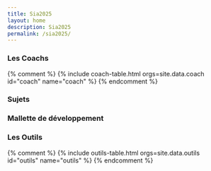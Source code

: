 ```yaml
---
title: Sia2025
layout: home
description: Sia2025
permalink: /sia2025/
---
```


<section id="coach" class="bg-gray-light">
  <div class="container-lg p-responsive py-5 py-md-6 text-center">
    <h3 class="alt-h2 mb-4">Les Coachs</h3>
    <div class="coach-grid" id="coach-grid">
      {% comment %}
      {% include coach-table.html orgs=site.data.coach id="coach" name="coach" %}
      {% endcomment %}
    </div>
  </div>
</section>

<section id="sujets" class="bg-gray-light">
  <div class="container-lg p-responsive py-5 py-md-6 text-center">
    <h3 class="alt-h2 mb-4">Sujets</h3>
    <div class="sujets-content">
      <!-- Contenu pour Sujets -->
    </div>
  </div>
</section>

<section id="mallette-developpement" class="bg-gray-light">
  <div class="container-lg p-responsive py-5 py-md-6 text-center">
    <h3 class="alt-h2 mb-4">Mallette de développement</h3>
    <div class="mallette-developpement-content">
      <!-- Contenu pour Mallette de développement -->
    </div>
  </div>
</section>

<section id="outils" class="bg-gray-light">
  <div class="container-lg p-responsive py-5 py-md-6 text-center">
    <h3 class="alt-h2 mb-4">Les Outils</h3>
    <div class="outils-grid" id="outils-grid">
      {% comment %}
      {% include outils-table.html orgs=site.data.outils id="outils" name="outils" %}
      {% endcomment %}
    </div>
  </div>
</section>
